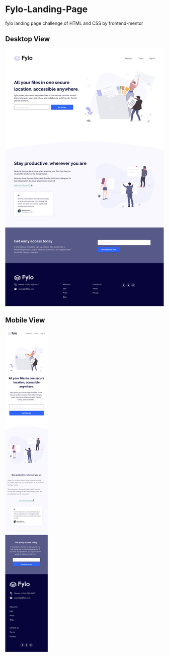 # Fylo-Landing-Page
fylo landing page challenge of HTML and CSS by frontend-mentor

## Desktop View 

![screenshot](/design/desktop-design.jpg)

## Mobile View

![screenshot](/design/mobile-design.jpg)

